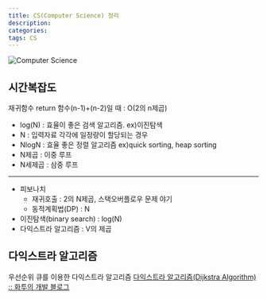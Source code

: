 ```yaml
---
title: CS(Computer Science) 정리
description: 
categories: 
tags: CS
---
```


![Computer Science](https://i.ytimg.com/vi/SzJ46YA_RaA/maxresdefault.jpg)

## 시간복잡도

재귀함수 return 함수(n-1)+(n-2)일 때 : O(2의 n제곱)

* log(N) : 효율이 좋은 검색 알고리즘. ex)이진탐색
* N : 입력자료 각각에 일정량이 할당되는 경우
* NlogN : 효율 좋은 정렬 알고리즘 ex)quick sorting, heap sorting
* N제곱 : 이중 루프
* N세제곱 : 삼중 루프

---

* 피보나치
  * 재귀호출 : 2의 N제곱, 스택오버플로우 문제 야기
  * 동적계획법(DP) : N
* 이진탐색(binary search) : log(N)
* 다익스트라 알고리즘 : V의 제곱

## 다익스트라 알고리즘

우선순위 큐를 이용한 다익스트라 알고리즘
[다익스트라 알고리즘(Dijkstra Algorithm) :: 화투의 개발 블로그](http://hsp1116.tistory.com/42)

